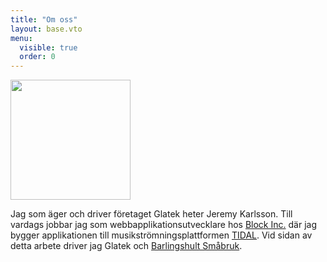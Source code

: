 ```yaml
---
title: "Om oss"
layout: base.vto
menu:
  visible: true
  order: 0
---
```

<link rel="stylesheet" href="/css/om-oss.css" inline>

<img class="profile-pic" width="192" height="192" src="https://gravatar.com/avatar/43e42263dca67ab0063b88edf7ca290e?s=400&d=robohash&r=x">

Jag som äger och driver företaget Glatek heter Jeremy Karlsson. Till vardags jobbar jag som webbapplikationsutvecklare hos <a href="https://block.xyz">Block Inc.</a> där jag bygger applikationen till musikströmningsplattformen <a href="https://tidal.com">TIDAL</a>. Vid sidan av detta arbete driver jag Glatek och <a href="https://barlingshult.se">Barlingshult Småbruk</a>.
